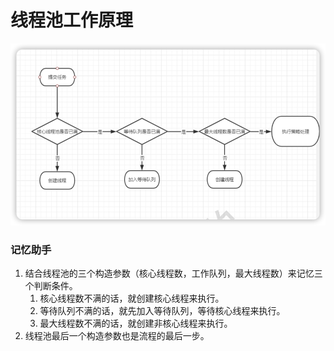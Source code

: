 # 线程池工作原理

![](../img/a30f2d9d.png)

### 记忆助手
1. 结合线程池的三个构造参数（核心线程数，工作队列，最大线程数）来记忆三个判断条件。
   1. 核心线程数不满的话，就创建核心线程来执行。
   2. 等待队列不满的话，就先加入等待队列，等待核心线程来执行。
   3. 最大线程数不满的话，就创建非核心线程来执行。
2. 线程池最后一个构造参数也是流程的最后一步。